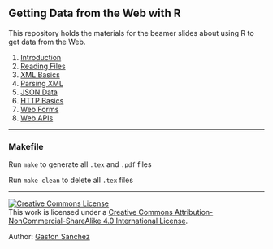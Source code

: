## Getting Data from the Web with R

This repository holds the materials for the beamer slides about 
using R to get data from the Web.

1. [Introduction](https://github.com/gastonstat/tutorial-R-web-data/blob/master/01-introduction/01-introduction.pdf)
2. [Reading Files](https://github.com/gastonstat/tutorial-R-web-data/blob/master/02-reading-files/02-reading-files.pdf)
3. [XML Basics](https://github.com/gastonstat/tutorial-R-web-data/blob/master/03-xml-basics/03-xml-basics.pdf)
4. [Parsing XML](https://github.com/gastonstat/tutorial-R-web-data/blob/master/04-parsing-xml/04-parsing-xml.pdf)
5. [JSON Data](https://github.com/gastonstat/tutorial-R-web-data/blob/master/05-json-data/05-json-data.pdf)
6. [HTTP Basics](https://github.com/gastonstat/tutorial-R-web-data/blob/master/06-http-basics-curl/06-http-basics-curl.pdf)
7. [Web Forms](https://github.com/gastonstat/tutorial-R-web-data/blob/master/07-web-forms/07-web-forms.pdf)
8. [Web APIs](https://github.com/gastonstat/tutorial-R-web-data/blob/master/08-web-apis/08-web-apis.pdf)


-----

### Makefile

Run `make` to generate all `.tex` and `.pdf` files

Run `make clean` to delete all `.tex` files

-----

<a rel="license" href="http://creativecommons.org/licenses/by-nc-sa/4.0/"><img alt="Creative Commons License" style="border-width:0" src="https://i.creativecommons.org/l/by-nc-sa/4.0/88x31.png" /></a><br />This work is licensed under a <a rel="license" href="http://creativecommons.org/licenses/by-nc-sa/4.0/">Creative Commons Attribution-NonCommercial-ShareAlike 4.0 International License</a>.

Author: [Gaston Sanchez](http://gastonsanchez.com)
